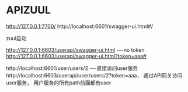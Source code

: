 # APIZUUL

http://127.0.0.1:7700/
http://localhost:6601/swagger-ui.html#/

zuul启动

http://127.0.0.1:6603/userapi/swagger-ui.html  ---no token
http://127.0.0.1:6603/userapi/swagger-ui.html?token=aaa#

http://localhost:6601/user/users/2   ---直接访问user服务
http://localhost:6603/userapi/user/users/2?token=aaa，  通过API网关访问user服务， 用户服务的所有path前面都有user
